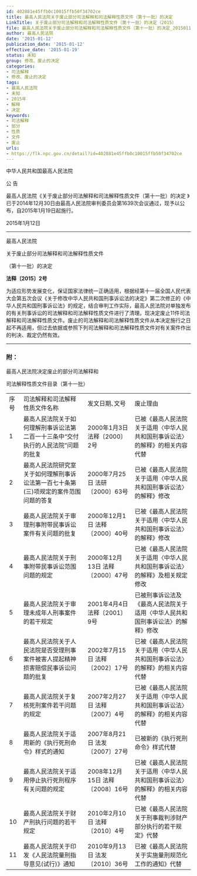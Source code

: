 ```yaml
---
id: 402881e45ffb0c10015ffb50f34702ce
title: 最高人民法院关于废止部分司法解释和司法解释性质文件（第十一批）的决定
LinkTitle: 关于废止部分司法解释和司法解释性质文件（第十一批）的决定（2015）
file: 最高人民法院关于废止部分司法解释和司法解释性质文件（第十一批）的决定_20150112_402881e45ffb0c10015ffb50f34702ce.docx
author: 最高人民法院
date: '2015-01-12'
publication_date: '2015-01-12'
effective_date: '2015-01-19'
status: 未知
group: 修改、废止的决定
categories:
- 司法解释
- 修改、废止的决定
tags:
- 最高人民法院
- 未知
- 2015年
- 解释
- 决定
keywords:
- 司法解释
- 部分
- 性质
- 文件
- 废止
urls:
- https://flk.npc.gov.cn/detail?id=402881e45ffb0c10015ffb50f34702ce
---
```


中华人民共和国最高人民法院

公 告

最高人民法院《关于废止部分司法解释和司法解释性质文件（第十一批）的决定 》已于2014年12月30日由最高人民法院审判委员会第1639次会议通过，现予以公布，自2015年1月19日起施行。

2015年1月12日

---

最高人民法院

关于废止部分司法解释和司法解释性质文件

（第十一批）的决定

**法释〔2015〕2号**

为适应形势发展变化，保证国家法律统一正确适用，根据经第十一届全国人民代表大会第五次会议《关于修改中华人民共和国刑事诉讼法的决定》第二次修正的《中华人民共和国刑事诉讼法》的规定，结合审判工作实际，最高人民法院对单独发布的有关刑事诉讼的司法解释和司法解释性质文件进行了清理。现决定废止11件司法解释和司法解释性质文件。废止的司法解释和司法解释性质文件从本决定施行之日起不再适用，但过去依据或参照下列司法解释和司法解释性质文件对有关案件作出的判决、裁定仍然有效。

---

### 附：

最高人民法院决定废止的部分司法解释和

司法解释性质文件目录（第十一批）

|  |  |  |  |
| --- | --- | --- | --- |
| 序号 | 司法解释和司法解释性质文件名称 | 发文日期､文号 | 废止理由 |
| 1 | 最高人民法院关于如何理解刑事诉讼法第二百一十三条中“交付执行的人民法院”问题的批复 | 2000年1月3日  法释〔2000〕2号 | 已被《最高人民法院关于适用〈中华人民共和国刑事诉讼法〉的解释》的相关内容代替 |
| 2 | 最高人民法院研究室关于如何理解刑事诉讼法第一百七十条第(三)项规定的案件范围问题的答复 | 2000年7月25日  法研〔2000〕63号 | 已被《最高人民法院关于适用〈中华人民共和国刑事诉讼法〉的解释》修改 |
| 3 | 最高人民法院关于审理刑事附带民事诉讼案件有关问题的批复 | 2000年12月1日  法释〔2000〕40号 | 已被《最高人民法院关于适用〈中华人民共和国刑事诉讼法〉的解释》修改 |
| 4 | 最高人民法院关于刑事附带民事诉讼范围问题的规定 | 2000年12月13日  法释〔2000〕47号 | 已被《最高人民法院关于适用〈中华人民共和国刑事诉讼法〉的解释》及相关规定修改 |
| 5 | 最高人民法院关于审理未成年人刑事案件的若干规定 | 2001年4月4日  法释〔2001〕9号 | 已被刑事诉讼法及《最高人民法院关于适用〈中华人民共和国刑事诉讼法〉的解释》修改 |
| 6 | 最高人民法院关于人民法院是否受理刑事案件被害人提起精神损害赔偿民事诉讼问题的批复 | 2002年7月15日  法释〔2002〕17号 | 已被《最高人民法院关于适用〈中华人民共和国刑事诉讼法〉的解释》的相关内容代替 |
| 7 | 最高人民法院关于复核死刑案件若干问题的规定 | 2007年2月27日  法释〔2007〕4号 | 已被《最高人民法院关于适用〈中华人民共和国刑事诉讼法〉的解释》的相关内容代替 |
| 8 | 最高人民法院关于适用新的《执行死刑命令》样式的通知 | 2007年8月21日  法发〔2007〕27号 | 已被新的《执行死刑命令》样式代替 |
| 9 | 最高人民法院关于适用停止执行死刑程序有关问题的规定 | 2008年12月15日  法释〔2008〕16号 | 已被《最高人民法院关于适用〈中华人民共和国刑事诉讼法〉的解释》的相关内容代替 |
| 10 | 最高人民法院关于财产刑执行问题的若干规定 | 2010年2月10日  法释〔2010〕4号 | 已被《最高人民法院关于刑事裁判涉财产部分执行的若干规定》代替 |
| 11 | 最高人民法院关于印发《人民法院量刑指导意见(试行)》通知 | 2010年9月13日  法发〔2010〕36号 | 已被《最高人民法院关于实施量刑规范化工作的通知》代替 |
